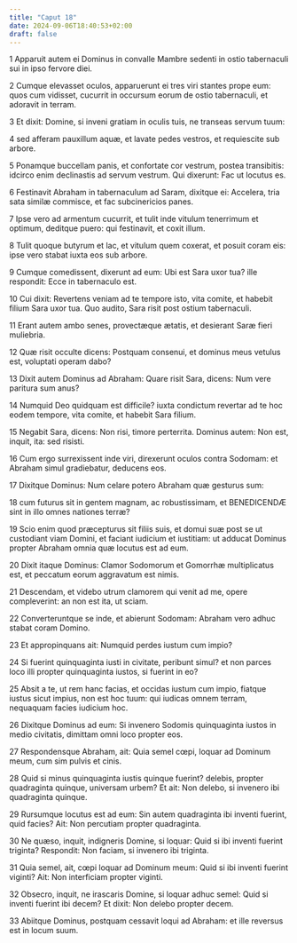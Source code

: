 ```yaml
---
title: "Caput 18"
date: 2024-09-06T18:40:53+02:00
draft: false
---
```




1 Apparuit autem ei Dominus in convalle Mambre sedenti in ostio tabernaculi sui in ipso fervore diei.

2 Cumque elevasset oculos, apparuerunt ei tres viri stantes prope eum: quos cum vidisset, cucurrit in occursum eorum de ostio tabernaculi, et adoravit in terram.

3 Et dixit: Domine, si inveni gratiam in oculis tuis, ne transeas servum tuum:

4 sed afferam pauxillum aquæ, et lavate pedes vestros, et requiescite sub arbore.

5 Ponamque buccellam panis, et confortate cor vestrum, postea transibitis: idcirco enim declinastis ad servum vestrum. Qui dixerunt: Fac ut locutus es.

6 Festinavit Abraham in tabernaculum ad Saram, dixitque ei: Accelera, tria sata similæ commisce, et fac subcinericios panes.

7 Ipse vero ad armentum cucurrit, et tulit inde vitulum tenerrimum et optimum, deditque puero: qui festinavit, et coxit illum.

8 Tulit quoque butyrum et lac, et vitulum quem coxerat, et posuit coram eis: ipse vero stabat iuxta eos sub arbore.

9 Cumque comedissent, dixerunt ad eum: Ubi est Sara uxor tua? ille respondit: Ecce in tabernaculo est.

10 Cui dixit: Revertens veniam ad te tempore isto, vita comite, et habebit filium Sara uxor tua. Quo audito, Sara risit post ostium tabernaculi.

11 Erant autem ambo senes, provectæque ætatis, et desierant Saræ fieri muliebria.

12 Quæ risit occulte dicens: Postquam consenui, et dominus meus vetulus est, voluptati operam dabo?

13 Dixit autem Dominus ad Abraham: Quare risit Sara, dicens: Num vere paritura sum anus?

14 Numquid Deo quidquam est difficile? iuxta condictum revertar ad te hoc eodem tempore, vita comite, et habebit Sara filium.

15 Negabit Sara, dicens: Non risi, timore perterrita. Dominus autem: Non est, inquit, ita: sed risisti.

16 Cum ergo surrexissent inde viri, direxerunt oculos contra Sodomam: et Abraham simul gradiebatur, deducens eos.

17 Dixitque Dominus: Num celare potero Abraham quæ gesturus sum:

18 cum futurus sit in gentem magnam, ac robustissimam, et BENEDICENDÆ sint in illo omnes nationes terræ?

19 Scio enim quod præcepturus sit filiis suis, et domui suæ post se ut custodiant viam Domini, et faciant iudicium et iustitiam: ut adducat Dominus propter Abraham omnia quæ locutus est ad eum.

20 Dixit itaque Dominus: Clamor Sodomorum et Gomorrhæ multiplicatus est, et peccatum eorum aggravatum est nimis.

21 Descendam, et videbo utrum clamorem qui venit ad me, opere compleverint: an non est ita, ut sciam.

22 Converteruntque se inde, et abierunt Sodomam: Abraham vero adhuc stabat coram Domino.

23 Et appropinquans ait: Numquid perdes iustum cum impio?

24 Si fuerint quinquaginta iusti in civitate, peribunt simul? et non parces loco illi propter quinquaginta iustos, si fuerint in eo?

25 Absit a te, ut rem hanc facias, et occidas iustum cum impio, fiatque iustus sicut impius, non est hoc tuum: qui iudicas omnem terram, nequaquam facies iudicium hoc.

26 Dixitque Dominus ad eum: Si invenero Sodomis quinquaginta iustos in medio civitatis, dimittam omni loco propter eos.

27 Respondensque Abraham, ait: Quia semel cœpi, loquar ad Dominum meum, cum sim pulvis et cinis.

28 Quid si minus quinquaginta iustis quinque fuerint? delebis, propter quadraginta quinque, universam urbem? Et ait: Non delebo, si invenero ibi quadraginta quinque.

29 Rursumque locutus est ad eum: Sin autem quadraginta ibi inventi fuerint, quid facies? Ait: Non percutiam propter quadraginta.

30 Ne quæso, inquit, indigneris Domine, si loquar: Quid si ibi inventi fuerint triginta? Respondit: Non faciam, si invenero ibi triginta.

31 Quia semel, ait, cœpi loquar ad Dominum meum: Quid si ibi inventi fuerint viginti? Ait: Non interficiam propter viginti.

32 Obsecro, inquit, ne irascaris Domine, si loquar adhuc semel: Quid si inventi fuerint ibi decem? Et dixit: Non delebo propter decem.

33 Abiitque Dominus, postquam cessavit loqui ad Abraham: et ille reversus est in locum suum.

